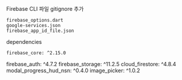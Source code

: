 Firebase CLI 파일 gitignore 추가

    firebase_options.dart
    google-services.json
    firebase_app_id_file.json

dependencies

    firebase_core: ^2.15.0

firebase_auth: ^4.7.2
firebase_storage: ^11.2.5
cloud_firestore: ^4.8.4
modal_progress_hud_nsn: ^0.4.0
image_picker: ^1.0.2
